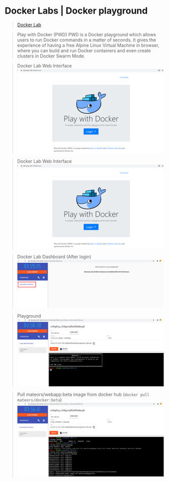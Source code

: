 # Docker Labs | Docker playground
>[Docker Lab](https://labs.play-with-docker.com)

> Play with Docker (PWD)
> PWD is a Docker playground which allows users to run Docker commands in a matter of seconds. It gives the experience of having a free Alpine Linux Virtual Machine in browser, where you can build and run Docker containers and even create clusters in Docker Swarm Mode.

> Docker Lab Web Interface\
![pwd](./screenshots/labs/pwd.png)

> Docker Lab Web Interface\
![pwd](./screenshots/labs/pwd.png)

> Docker Lab Dashboard (After login)\
![dashboard](./screenshots/labs/dashboard.png)

> Playground\
![pwd](./screenshots/labs/labs_playground.png)

> Pull mateors/webapp:beta image from docker hub (`docker pull mateors/docker:beta`)\
![docker_pull](./screenshots/labs/docker_pull.png)